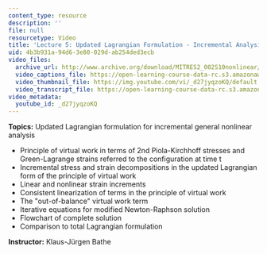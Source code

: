 ```yaml
---
content_type: resource
description: ''
file: null
resourcetype: Video
title: 'Lecture 5: Updated Lagrangian Formulation - Incremental Analysis'
uid: 4b3b931a-94d6-3e80-029d-ab254ded3ecb
video_files:
  archive_url: http://www.archive.org/download/MITRES2_002S10nonlinear/MITRES2_002S10nonlinear_lec05_300k.mp4
  video_captions_file: https://open-learning-course-data-rc.s3.amazonaws.com/res-2-002-finite-element-procedures-for-solids-and-structures-spring-2010/37ec5b2db1935fa58d9f09fc53704e7d_d27jyqzoKQ.vtt
  video_thumbnail_file: https://img.youtube.com/vi/_d27jyqzoKQ/default.jpg
  video_transcript_file: https://open-learning-course-data-rc.s3.amazonaws.com/res-2-002-finite-element-procedures-for-solids-and-structures-spring-2010/bb7153ebdf9b8eafaff4b6a2e716732d_d27jyqzoKQ.pdf
video_metadata:
  youtube_id: _d27jyqzoKQ
---
```


**Topics:** Updated Lagrangian formulation for incremental general nonlinear analysis

*   Principle of virtual work in terms of 2nd Piola-Kirchhoff stresses and Green-Lagrange strains referred to the configuration at time t
*   Incremental stress and strain decompositions in the updated Lagrangian form of the principle of virtual work
*   Linear and nonlinear strain increments
*   Consistent linearization of terms in the principle of virtual work
*   The "out-of-balance" virtual work term
*   Iterative equations for modified Newton-Raphson solution
*   Flowchart of complete solution
*   Comparison to total Lagrangian formulation

**Instructor:** Klaus-Jürgen Bathe